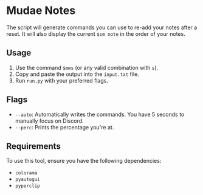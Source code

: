 # Mudae Notes
The script will generate commands you can use to re-add your notes after a reset. It will also display the current `$sm note` in the order of your notes.

## Usage

1. Use the command `$mms` (or any valid combination with `s`).
2. Copy and paste the output into the `input.txt` file.
3. Run `run.py` with your preferred flags.

## Flags

- `--auto`: Automatically writes the commands. You have 5 seconds to manually focus on Discord.
- `--perc`: Prints the percentage you're at.

## Requirements

To use this tool, ensure you have the following dependencies:

- `colorama`
- `pyautogui`
- `pyperclip`
